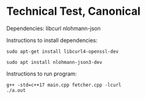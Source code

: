 # Technical Test, Canonical
Dependencies:
	libcurl
	nlohmann-json


Instructions to install dependencies:

	sudo apt-get install libcurl4-openssl-dev 

	sudo apt install nlohmann-json3-dev
	

Instructions to run program:

	g++ -std=c++17 main.cpp fetcher.cpp -lcurl
 	./a.out




